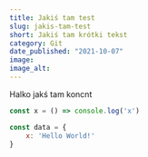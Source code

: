 ```yaml
---
title: Jakiś tam test
slug: jakis-tam-test
short: Jakiś tam krótki tekst
category: Git
date_published: "2021-10-07"
image: 
image_alt: 
---
```


Halko jakś tam koncnt

```javascript
const x = () => console.log('x')

const data = {
	x: 'Hello World!'
}

```
